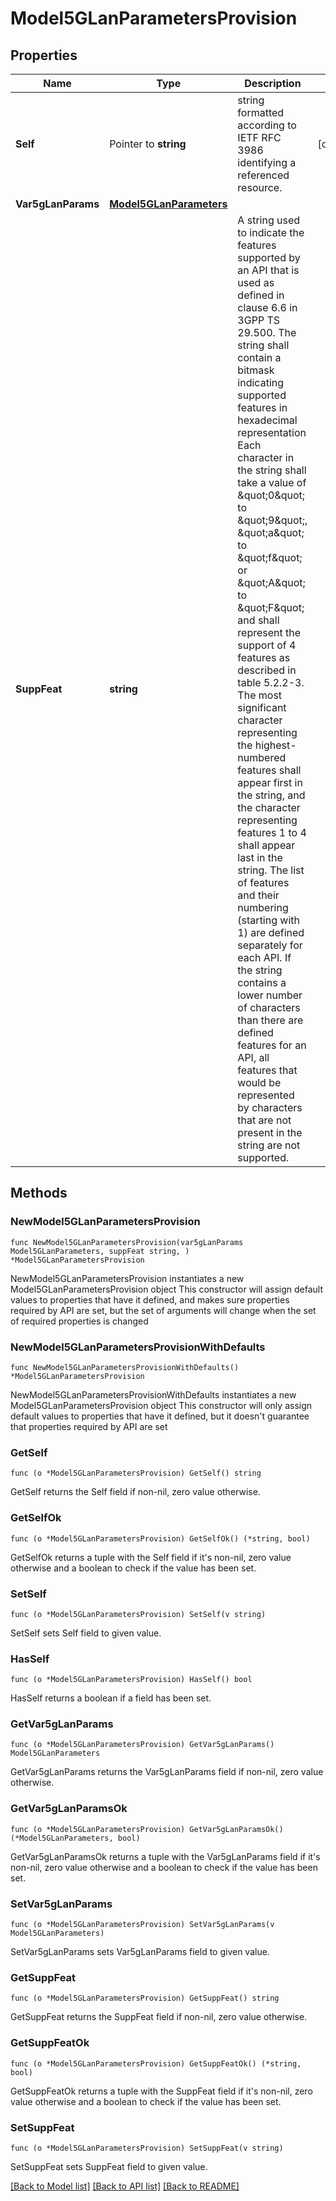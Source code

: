 # Model5GLanParametersProvision

## Properties

Name | Type | Description | Notes
------------ | ------------- | ------------- | -------------
**Self** | Pointer to **string** | string formatted according to IETF RFC 3986 identifying a referenced resource. | [optional] 
**Var5gLanParams** | [**Model5GLanParameters**](Model5GLanParameters.md) |  | 
**SuppFeat** | **string** | A string used to indicate the features supported by an API that is used as defined in clause  6.6 in 3GPP TS 29.500. The string shall contain a bitmask indicating supported features in  hexadecimal representation Each character in the string shall take a value of \&quot;0\&quot; to \&quot;9\&quot;,  \&quot;a\&quot; to \&quot;f\&quot; or \&quot;A\&quot; to \&quot;F\&quot; and shall represent the support of 4 features as described in  table 5.2.2-3. The most significant character representing the highest-numbered features shall  appear first in the string, and the character representing features 1 to 4 shall appear last  in the string. The list of features and their numbering (starting with 1) are defined  separately for each API. If the string contains a lower number of characters than there are  defined features for an API, all features that would be represented by characters that are not  present in the string are not supported.  | 

## Methods

### NewModel5GLanParametersProvision

`func NewModel5GLanParametersProvision(var5gLanParams Model5GLanParameters, suppFeat string, ) *Model5GLanParametersProvision`

NewModel5GLanParametersProvision instantiates a new Model5GLanParametersProvision object
This constructor will assign default values to properties that have it defined,
and makes sure properties required by API are set, but the set of arguments
will change when the set of required properties is changed

### NewModel5GLanParametersProvisionWithDefaults

`func NewModel5GLanParametersProvisionWithDefaults() *Model5GLanParametersProvision`

NewModel5GLanParametersProvisionWithDefaults instantiates a new Model5GLanParametersProvision object
This constructor will only assign default values to properties that have it defined,
but it doesn't guarantee that properties required by API are set

### GetSelf

`func (o *Model5GLanParametersProvision) GetSelf() string`

GetSelf returns the Self field if non-nil, zero value otherwise.

### GetSelfOk

`func (o *Model5GLanParametersProvision) GetSelfOk() (*string, bool)`

GetSelfOk returns a tuple with the Self field if it's non-nil, zero value otherwise
and a boolean to check if the value has been set.

### SetSelf

`func (o *Model5GLanParametersProvision) SetSelf(v string)`

SetSelf sets Self field to given value.

### HasSelf

`func (o *Model5GLanParametersProvision) HasSelf() bool`

HasSelf returns a boolean if a field has been set.

### GetVar5gLanParams

`func (o *Model5GLanParametersProvision) GetVar5gLanParams() Model5GLanParameters`

GetVar5gLanParams returns the Var5gLanParams field if non-nil, zero value otherwise.

### GetVar5gLanParamsOk

`func (o *Model5GLanParametersProvision) GetVar5gLanParamsOk() (*Model5GLanParameters, bool)`

GetVar5gLanParamsOk returns a tuple with the Var5gLanParams field if it's non-nil, zero value otherwise
and a boolean to check if the value has been set.

### SetVar5gLanParams

`func (o *Model5GLanParametersProvision) SetVar5gLanParams(v Model5GLanParameters)`

SetVar5gLanParams sets Var5gLanParams field to given value.


### GetSuppFeat

`func (o *Model5GLanParametersProvision) GetSuppFeat() string`

GetSuppFeat returns the SuppFeat field if non-nil, zero value otherwise.

### GetSuppFeatOk

`func (o *Model5GLanParametersProvision) GetSuppFeatOk() (*string, bool)`

GetSuppFeatOk returns a tuple with the SuppFeat field if it's non-nil, zero value otherwise
and a boolean to check if the value has been set.

### SetSuppFeat

`func (o *Model5GLanParametersProvision) SetSuppFeat(v string)`

SetSuppFeat sets SuppFeat field to given value.



[[Back to Model list]](../README.md#documentation-for-models) [[Back to API list]](../README.md#documentation-for-api-endpoints) [[Back to README]](../README.md)


